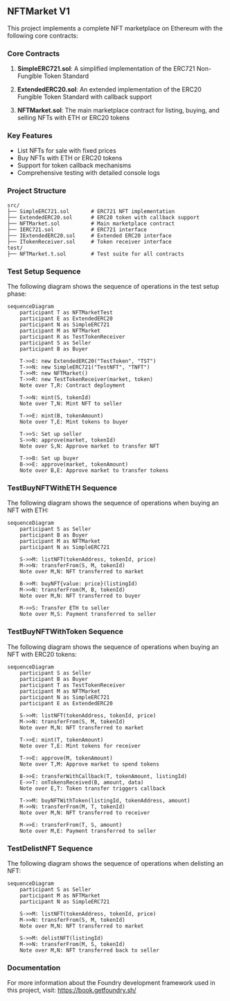 ## NFTMarket V1

This project implements a complete NFT marketplace on Ethereum with the following core contracts:

### Core Contracts

1. **SimpleERC721.sol**: A simplified implementation of the ERC721 Non-Fungible Token Standard

2. **ExtendedERC20.sol**: An extended implementation of the ERC20 Fungible Token Standard with callback support

3. **NFTMarket.sol**: The main marketplace contract for listing, buying, and selling NFTs with ETH or ERC20 tokens

### Key Features

- List NFTs for sale with fixed prices
- Buy NFTs with ETH or ERC20 tokens
- Support for token callback mechanisms
- Comprehensive testing with detailed console logs

### Project Structure

```
src/
├── SimpleERC721.sol       # ERC721 NFT implementation
├── ExtendedERC20.sol      # ERC20 token with callback support
├── NFTMarket.sol          # Main marketplace contract
├── IERC721.sol            # ERC721 interface
├── IExtendedERC20.sol     # Extended ERC20 interface
├── ITokenReceiver.sol     # Token receiver interface
test/
├── NFTMarket.t.sol        # Test suite for all contracts
```

### Test Setup Sequence

The following diagram shows the sequence of operations in the test setup phase:

```mermaid
sequenceDiagram
    participant T as NFTMarketTest
    participant E as ExtendedERC20
    participant N as SimpleERC721
    participant M as NFTMarket
    participant R as TestTokenReceiver
    participant S as Seller
    participant B as Buyer

    T->>E: new ExtendedERC20("TestToken", "TST")
    T->>N: new SimpleERC721("TestNFT", "TNFT")
    T->>M: new NFTMarket()
    T->>R: new TestTokenReceiver(market, token)
    Note over T,R: Contract deployment

    T->>N: mint(S, tokenId)
    Note over T,N: Mint NFT to seller

    T->>E: mint(B, tokenAmount)
    Note over T,E: Mint tokens to buyer

    T->>S: Set up seller
    S->>N: approve(market, tokenId)
    Note over S,N: Approve market to transfer NFT

    T->>B: Set up buyer
    B->>E: approve(market, tokenAmount)
    Note over B,E: Approve market to transfer tokens
```

### TestBuyNFTWithETH Sequence

The following diagram shows the sequence of operations when buying an NFT with ETH:

```mermaid
sequenceDiagram
    participant S as Seller
    participant B as Buyer
    participant M as NFTMarket
    participant N as SimpleERC721

    S->>M: listNFT(tokenAddress, tokenId, price)
    M->>N: transferFrom(S, M, tokenId)
    Note over M,N: NFT transferred to market

    B->>M: buyNFT{value: price}(listingId)
    M->>N: transferFrom(M, B, tokenId)
    Note over M,N: NFT transferred to buyer

    M->>S: Transfer ETH to seller
    Note over M,S: Payment transferred to seller
```

### TestBuyNFTWithToken Sequence

The following diagram shows the sequence of operations when buying an NFT with ERC20 tokens:

```mermaid
sequenceDiagram
    participant S as Seller
    participant B as Buyer
    participant T as TestTokenReceiver
    participant M as NFTMarket
    participant N as SimpleERC721
    participant E as ExtendedERC20

    S->>M: listNFT(tokenAddress, tokenId, price)
    M->>N: transferFrom(S, M, tokenId)
    Note over M,N: NFT transferred to market

    T->>E: mint(T, tokenAmount)
    Note over T,E: Mint tokens for receiver

    T->>E: approve(M, tokenAmount)
    Note over T,M: Approve market to spend tokens

    B->>E: transferWithCallback(T, tokenAmount, listingId)
    E->>T: onTokensReceived(B, amount, data)
    Note over E,T: Token transfer triggers callback

    T->>M: buyNFTWithToken(listingId, tokenAddress, amount)
    M->>N: transferFrom(M, T, tokenId)
    Note over M,N: NFT transferred to receiver

    M->>E: transferFrom(T, S, amount)
    Note over M,E: Payment transferred to seller
```

### TestDelistNFT Sequence

The following diagram shows the sequence of operations when delisting an NFT:

```mermaid
sequenceDiagram
    participant S as Seller
    participant M as NFTMarket
    participant N as SimpleERC721

    S->>M: listNFT(tokenAddress, tokenId, price)
    M->>N: transferFrom(S, M, tokenId)
    Note over M,N: NFT transferred to market

    S->>M: delistNFT(listingId)
    M->>N: transferFrom(M, S, tokenId)
    Note over M,N: NFT transferred back to seller
```

### Documentation

For more information about the Foundry development framework used in this project, visit: https://book.getfoundry.sh/